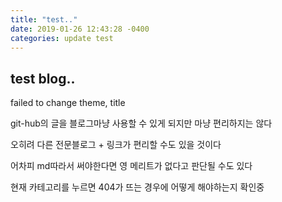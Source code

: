 ```yaml
---
title: "test.."
date: 2019-01-26 12:43:28 -0400
categories: update test
---
```



## test blog..

failed to change theme, title

git-hub의 글을 블로그마냥 사용할 수 있게 되지만 마냥 편리하지는 않다

오히려 다른 전문블로그 + 링크가 편리할 수도 있을 것이다

어차피 md따라서 써야한다면 영 메리트가 없다고 판단될 수도 있다

현재 카테고리를 누르면 404가 뜨는 경우에 어떻게 해야하는지 확인중
